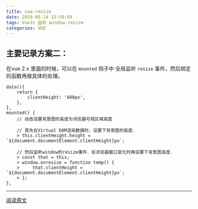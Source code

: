 ```yaml
---
title: vue-resize
date: 2018-05-14 15:59:59
tags: VueJs 监听 window.resize
categories: VUE
---
```

## 主要记录方案二：

在vue 2.x 里面的时候，可以在 `mounted` 钩子中 全局监听 `resize` 事件，然后绑定的函数再做具体的处理。

````
data(){
    return {
        clientHeight: '600px',
    },
},
mounted() {
    // 动态设置背景图的高度为浏览器可视区域高度

    // 首先在Virtual DOM渲染数据时，设置下背景图的高度．
    > this.clientHeight.height = `${document.documentElement.clientHeight}px`;
    
    // 然后监听window的resize事件．在浏览器窗口变化时再设置下背景图高度．
    > const that = this;
    > window.onresize = function temp() {
    >     that.clientHeight = `${document.documentElement.clientHeight}px`;
    > };
},
````

-----------------
[阅读原文](https://blog.csdn.net/qq_25386583/article/details/77161478)
